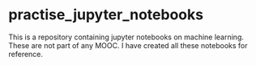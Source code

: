 # practise_jupyter_notebooks
This is a repository containing jupyter notebooks on machine learning. These are not part of any MOOC. I have created all these notebooks for reference.
